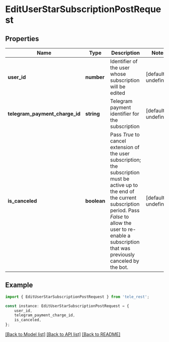 # EditUserStarSubscriptionPostRequest


## Properties

Name | Type | Description | Notes
------------ | ------------- | ------------- | -------------
**user_id** | **number** | Identifier of the user whose subscription will be edited | [default to undefined]
**telegram_payment_charge_id** | **string** | Telegram payment identifier for the subscription | [default to undefined]
**is_canceled** | **boolean** | Pass *True* to cancel extension of the user subscription; the subscription must be active up to the end of the current subscription period. Pass *False* to allow the user to re-enable a subscription that was previously canceled by the bot. | [default to undefined]

## Example

```typescript
import { EditUserStarSubscriptionPostRequest } from 'tele_rest';

const instance: EditUserStarSubscriptionPostRequest = {
    user_id,
    telegram_payment_charge_id,
    is_canceled,
};
```

[[Back to Model list]](../README.md#documentation-for-models) [[Back to API list]](../README.md#documentation-for-api-endpoints) [[Back to README]](../README.md)
